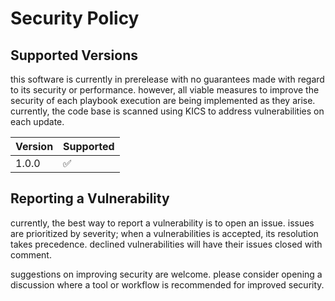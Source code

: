 # Security Policy

## Supported Versions

this software is currently in prerelease with no guarantees made with
regard to its security or performance. however, all viable measures to
improve the security of each playbook execution are being implemented as
they arise. currently, the code base is scanned using KICS to address
vulnerabilities on each update.

| Version | Supported          |
| ------- | ------------------ |
| 1.0.0   | :white_check_mark: |

## Reporting a Vulnerability

currently, the best way to report a vulnerability is to open an issue.
issues are prioritized by severity; when a vulnerabilities is accepted, its
resolution takes precedence. declined vulnerabilities will have their issues
closed with comment.

suggestions on improving security are welcome. please consider opening a
discussion where a tool or workflow is recommended for improved security.
